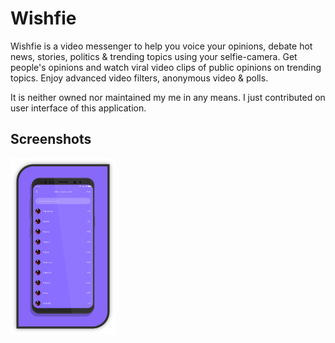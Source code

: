 # Wishfie
Wishfie is a video messenger to help you voice your opinions, debate hot news, stories, politics & trending topics using your selfie-camera. Get people's opinions and watch viral video clips of public opinions on trending topics. Enjoy advanced video filters, anonymous video & polls.  

It is neither owned nor maintained my me in any means. I just contributed on user interface of this application.

## Screenshots
[<img src="screenshots/country.png" width="33.3333%">](apk/country.apk?raw=true)
